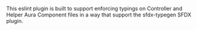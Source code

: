 This eslint plugin is built to support enforcing typings on Controller and Helper Aura Component files in a way that support the sfdx-typegen SFDX plugin.
